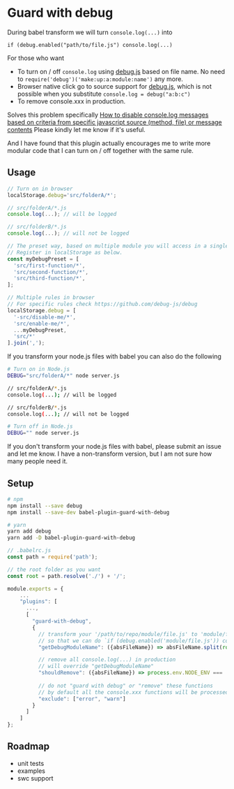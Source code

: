 # Guard with debug

During babel transform we will turn `console.log(...)` into
```
if (debug.enabled("path/to/file.js") console.log(...)
```

For those who want
- To turn on / off `console.log` using [debug.js](https://github.com/debug-js/debug) based on file name. No need to `require('debug')('make:up:a:module:name')` any more.
- Browser native click go to source support for [debug.js](https://github.com/debug-js/debug), which is not possible when you substitute `console.log = debug("a:b:c")`
- To remove console.xxx in production.

Solves this problem specifically [How to disable console.log messages based on criteria from specific javascript source (method, file) or message contents](https://stackoverflow.com/questions/39634926/how-to-disable-console-log-messages-based-on-criteria-from-specific-javascript-s/75031674#75031674) Please kindly let me know if it's useful.

And I have found that this plugin actually encourages me to write more modular code that I can turn on / off together with the same rule. 


## Usage

```javascript
// Turn on in browser
localStorage.debug='src/folderA/*';

// src/folderA/*.js
console.log(...); // will be logged

// src/folderB/*.js
console.log(...); // will not be logged

// The preset way, based on multiple module you will access in a single execution.
// Register in localStorage as below.
const myDebugPreset = [
  'src/first-function/*',
  'src/second-function/*',
  'src/third-function/*',
];

// Multiple rules in browser
// For specific rules check https://github.com/debug-js/debug
localStorage.debug = [
  '-src/disable-me/*',
  'src/enable-me/*',
  ...myDebugPreset,
  'src/*'
].join(',');
```

If you transform your node.js files with babel you can also do the following 

```bash
# Turn on in Node.js
DEBUG="src/folderA/*" node server.js

// src/folderA/*.js
console.log(...); // will be logged

// src/folderB/*.js
console.log(...); // will not be logged

# Turn off in Node.js
DEBUG="" node server.js
```

If you don't transform your node.js files with babel, please submit an issue and let me know. I have a non-transform version, but I am not sure how many people need it.

## Setup
```bash
# npm
npm install --save debug
npm install --save-dev babel-plugin-guard-with-debug 

# yarn
yarn add debug
yarn add -D babel-plugin-guard-with-debug
```

```javascript
// .babelrc.js
const path = require('path');

// the root folder as you want
const root = path.resolve('./') + '/';

module.exports = {
    ...
    "plugins": [
      ...,
      [
        "guard-with-debug",
        {
          // transform your '/path/to/repo/module/file.js' to 'module/file.js'
          // so that we can do `if (debug.enabled('module/file.js')) console.log(...)`
          "getDebugModuleName": ({absFileName}) => absFileName.split(root)[1],

          // remove all console.log(...) in production
          // will override "getDebugModuleName"
          "shouldRemove": ({absFileName}) => process.env.NODE_ENV === 'production',
          
          // do not "guard with debug" or "remove" these functions
          // by default all the console.xxx functions will be processed
          "exclude": ["error", "warn"]
        }
      ]
    ]
};
```

## Roadmap
- unit tests
- examples
- swc support
